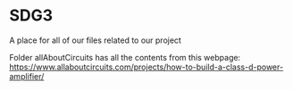 # SDG3
A place for all of our files related to our project


Folder allAboutCircuits has all the contents from this webpage:
https://www.allaboutcircuits.com/projects/how-to-build-a-class-d-power-amplifier/
